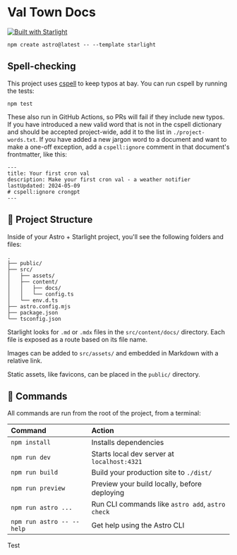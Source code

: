 # Val Town Docs

[![Built with Starlight](https://astro.badg.es/v2/built-with-starlight/tiny.svg)](https://starlight.astro.build)

```
npm create astro@latest -- --template starlight
```

## Spell-checking

This project uses [cspell](https://cspell.org/) to keep typos at bay. You can run cspell by running
the tests:

```
npm test
```

These also run in GitHub Actions, so PRs will fail if they include new typos. If you have
introduced a new valid word that is not in the cspell dictionary and should be accepted
project-wide, add it to the list in `./project-words.txt`. If you have added a new jargon
word to a document and want to make a one-off exception, add a `cspell:ignore` comment
in that document's frontmatter, like this:

```
---
title: Your first cron val
description: Make your first cron val - a weather notifier
lastUpdated: 2024-05-09
# cspell:ignore crongpt
---
```

## 🚀 Project Structure

Inside of your Astro + Starlight project, you'll see the following folders and files:

```
.
├── public/
├── src/
│   ├── assets/
│   ├── content/
│   │   ├── docs/
│   │   └── config.ts
│   └── env.d.ts
├── astro.config.mjs
├── package.json
└── tsconfig.json
```

Starlight looks for `.md` or `.mdx` files in the `src/content/docs/` directory. Each file is exposed as a route based on its file name.

Images can be added to `src/assets/` and embedded in Markdown with a relative link.

Static assets, like favicons, can be placed in the `public/` directory.

## 🧞 Commands

All commands are run from the root of the project, from a terminal:

| Command                   | Action                                           |
| :------------------------ | :----------------------------------------------- |
| `npm install`             | Installs dependencies                            |
| `npm run dev`             | Starts local dev server at `localhost:4321`      |
| `npm run build`           | Build your production site to `./dist/`          |
| `npm run preview`         | Preview your build locally, before deploying     |
| `npm run astro ...`       | Run CLI commands like `astro add`, `astro check` |
| `npm run astro -- --help` | Get help using the Astro CLI                     |

Test
